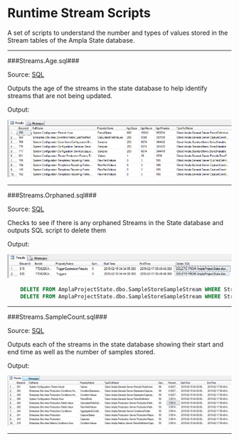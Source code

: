 Runtime Stream Scripts
===

A set of scripts to understand the number and types of values stored in the Stream tables of the Ampla State database.

----------

###Streams.Age.sql###

Source: [SQL](Streams.Age.sql)

Outputs the age of the streams in the state database to help identify streams that are not being updated.

Output:

![SQL Output](../../images/streams/Streams.Age.png)

----------

###Streams.Orphaned.sql###

Source: [SQL](Streams.Orphaned.sql)

Checks to see if there is any orphaned Streams in the State database and outputs SQL script to delete them

Output:

![SQL Output](../../images/streams/Streams.Orphaned.png)

```sql
	DELETE FROM AmplaProjectState.dbo.SampleStoreSampleStream WHERE StreamId=819
	DELETE FROM AmplaProjectState.dbo.SampleStoreSampleStream WHERE StreamId=820
```

----------

###Streams.SampleCount.sql###

Source: [SQL](Streams.SampleCount.sql)

Outputs each of the streams in the state database showing their start and end time as well as the number of samples stored.

Output:

![SQL Output](../../images/streams/Streams.SampleCount.png)

----------